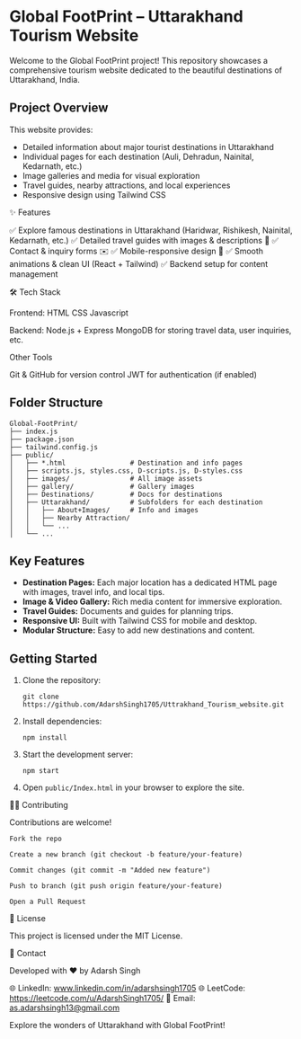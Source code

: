 # Global FootPrint – Uttarakhand Tourism Website

Welcome to the Global FootPrint project! This repository showcases a comprehensive tourism website dedicated to the beautiful destinations of Uttarakhand, India.

## Project Overview

This website provides:

- Detailed information about major tourist destinations in Uttarakhand
- Individual pages for each destination (Auli, Dehradun, Nainital, Kedarnath, etc.)
- Image galleries and media for visual exploration
- Travel guides, nearby attractions, and local experiences
- Responsive design using Tailwind CSS

✨ Features

✅ Explore famous destinations in Uttarakhand (Haridwar, Rishikesh, Nainital, Kedarnath, etc.)
✅ Detailed travel guides with images & descriptions 📸
✅ Contact & inquiry forms ✉️
✅ Mobile-responsive design 📱
✅ Smooth animations & clean UI (React + Tailwind)
✅ Backend setup for content management

🛠️ Tech Stack

Frontend:
HTML 
CSS 
Javascript

Backend:
Node.js + Express
MongoDB for storing travel data, user inquiries, etc.

Other Tools

Git & GitHub for version control
JWT for authentication (if enabled)

## Folder Structure

```
Global-FootPrint/
├── index.js
├── package.json
├── tailwind.config.js
├── public/
│   ├── *.html                # Destination and info pages
│   ├── scripts.js, styles.css, D-scripts.js, D-styles.css
│   ├── images/               # All image assets
│   ├── gallery/              # Gallery images
│   ├── Destinations/         # Docs for destinations
│   ├── Uttarakhand/          # Subfolders for each destination
│   │   ├── About+Images/     # Info and images
│   │   ├── Nearby Attraction/
│   │   └── ...
│   └── ...
```

## Key Features

- **Destination Pages:** Each major location has a dedicated HTML page with images, travel info, and local tips.
- **Image & Video Gallery:** Rich media content for immersive exploration.
- **Travel Guides:** Documents and guides for planning trips.
- **Responsive UI:** Built with Tailwind CSS for mobile and desktop.
- **Modular Structure:** Easy to add new destinations and content.

## Getting Started

1. Clone the repository:
   ```
   git clone https://github.com/AdarshSingh1705/Uttrakhand_Tourism_website.git
   ```
2. Install dependencies:
   ```
   npm install
   ```
3. Start the development server:
   ```
   npm start
   ```
4. Open `public/Index.html` in your browser to explore the site.

👨‍💻 Contributing

Contributions are welcome!

    Fork the repo
    
    Create a new branch (git checkout -b feature/your-feature)
    
    Commit changes (git commit -m "Added new feature")
    
    Push to branch (git push origin feature/your-feature)
    
    Open a Pull Request

📜 License

This project is licensed under the MIT License.

📧 Contact

Developed with ❤️ by Adarsh Singh

🌐 LinkedIn: www.linkedin.com/in/adarshsingh1705 
🌐 LeetCode: https://leetcode.com/u/AdarshSingh1705/
📧 Email: as.adarshsingh13@gmail.com

Explore the wonders of Uttarakhand with Global FootPrint!
